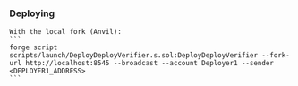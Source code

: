 ### Deploying

    With the local fork (Anvil):
    ```
    forge script scripts/launch/DeployDeployVerifier.s.sol:DeployDeployVerifier --fork-url http://localhost:8545 --broadcast --account Deployer1 --sender <DEPLOYER1_ADDRESS>
    ```
